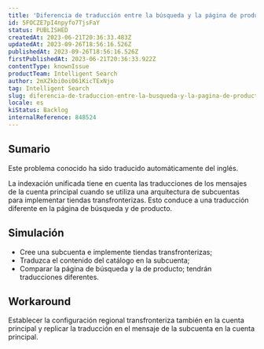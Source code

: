 ```yaml
---
title: 'Diferencia de traducción entre la búsqueda y la página de productos cuando se utiliza una subcuenta para implantar tiendas transfronterizas.'
id: 5FOCZE7pI4npyfo7TjsFaY
status: PUBLISHED
createdAt: 2023-06-21T20:36:33.483Z
updatedAt: 2023-09-26T18:56:16.526Z
publishedAt: 2023-09-26T18:56:16.526Z
firstPublishedAt: 2023-06-21T20:36:33.922Z
contentType: knownIssue
productTeam: Intelligent Search
author: 2mXZkbi0oi061KicTExNjo
tag: Intelligent Search
slug: diferencia-de-traduccion-entre-la-busqueda-y-la-pagina-de-productos-cuando-se-utiliza-una-subcuenta-para-implantar-tiendas-transfronterizas
locale: es
kiStatus: Backlog
internalReference: 848524
---
```


## Sumario

<div class="alert alert-info">
  <p>Este problema conocido ha sido traducido automáticamente del inglés.</p>
</div>


La indexación unificada tiene en cuenta las traducciones de los mensajes de la cuenta principal cuando se utiliza una arquitectura de subcuentas para implementar tiendas transfronterizas. Esto conduce a una traducción diferente en la página de búsqueda y de producto.


##

## Simulación



- Cree una subcuenta e implemente tiendas transfronterizas;
- Traduzca el contenido del catálogo en la subcuenta;
- Comparar la página de búsqueda y la de producto; tendrán traducciones diferentes.



## Workaround


Establecer la configuración regional transfronteriza también en la cuenta principal y replicar la traducción en el mensaje de la subcuenta en la cuenta principal.



